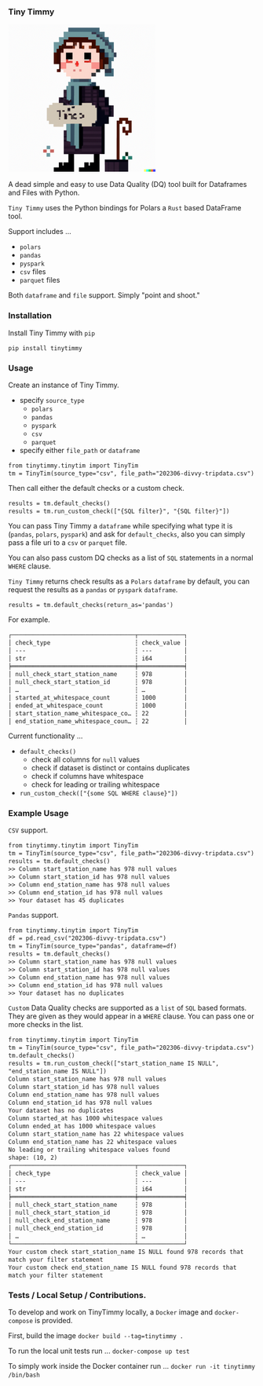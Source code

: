 ### Tiny Timmy

<img src="https://github.com/danielbeach/tinytimmy/blob/main/imgs/tinytim.png" width="300">


A dead simple and easy to use Data Quality (DQ) tool built for Dataframes and Files with Python.

`Tiny Timmy` uses the Python bindings for Polars a `Rust` based DataFrame tool.

Support includes ...
- `polars`
- `pandas`
- `pyspark`
- `csv` files
- `parquet` files

Both `dataframe` and `file` support. Simply "point and shoot."


### Installation
Install Tiny Timmy with `pip`
```
pip install tinytimmy
```

### Usage
Create an instance of Tiny Timmy.
 - specify `source_type`
    - `polars`
    - `pandas`
    - `pyspark`
    - `csv`
    - `parquet`
 - specify either `file_path` or `dataframe`

```
from tinytimmy.tinytim import TinyTim
tm = TinyTim(source_type="csv", file_path="202306-divvy-tripdata.csv")
```

Then call either the default checks or a custom check.
```
results = tm.default_checks()
results = tm.run_custom_check(["{SQL filter}", "{SQL filter}"])
```

You can pass Tiny Timmy a `dataframe` while specifying what type it is (`pandas`, `polars`, `pyspark`)
and ask for `default_checks`, also you can simply pass a file uri to a `csv` or `parquet` file.

You can also pass custom DQ checks as a list of `SQL` statements in a normal `WHERE` clause.  

`Tiny Timmy` returns check results as a `Polars` `dataframe` by default, you can 
request the results as a `pandas` or `pyspark` `dataframe`.

```
results = tm.default_checks(return_as='pandas')
```

For example.
```
┌───────────────────────────────────┬─────────────┐
│ check_type                        ┆ check_value │
│ ---                               ┆ ---         │
│ str                               ┆ i64         │
╞═══════════════════════════════════╪═════════════╡
│ null_check_start_station_name     ┆ 978         │
│ null_check_start_station_id       ┆ 978         │
│ …                                 ┆ …           │
│ started_at_whitespace_count       ┆ 1000        │
│ ended_at_whitespace_count         ┆ 1000        │
│ start_station_name_whitespace_co… ┆ 22          │
│ end_station_name_whitespace_coun… ┆ 22          │
```

Current functionality ...
- `default_checks()`
    - check all columns for `null` values
    - check if dataset is distinct or contains duplicates
    - check if columns have whitespace
    - check for leading or trailing whitespace
- `run_custom_check(["{some SQL WHERE clause}"])`

### Example Usage

`CSV` support.
```
from tinytimmy.tinytim import TinyTim
tm = TinyTim(source_type="csv", file_path="202306-divvy-tripdata.csv")
results = tm.default_checks()
>> Column start_station_name has 978 null values
>> Column start_station_id has 978 null values
>> Column end_station_name has 978 null values
>> Column end_station_id has 978 null values
>> Your dataset has 45 duplicates
```

`Pandas` support.
```
from tinytimmy.tinytim import TinyTim
df = pd.read_csv("202306-divvy-tripdata.csv")
tm = TinyTim(source_type="pandas", dataframe=df)
results = tm.default_checks()
>> Column start_station_name has 978 null values
>> Column start_station_id has 978 null values
>> Column end_station_name has 978 null values
>> Column end_station_id has 978 null values
>> Your dataset has no duplicates
```

`Custom` Data Quality checks are supported as a `list` of `SQL` based formats.
They are given as they would appear in a `WHERE` clause.
You can pass one or more checks in the list.

```
from tinytimmy.tinytim import TinyTim
tm = TinyTim(source_type="csv", file_path="202306-divvy-tripdata.csv")
tm.default_checks()
results = tm.run_custom_check(["start_station_name IS NULL", "end_station_name IS NULL"])
Column start_station_name has 978 null values
Column start_station_id has 978 null values
Column end_station_name has 978 null values
Column end_station_id has 978 null values
Your dataset has no duplicates
Column started_at has 1000 whitespace values
Column ended_at has 1000 whitespace values
Column start_station_name has 22 whitespace values
Column end_station_name has 22 whitespace values
No leading or trailing whitespace values found
shape: (10, 2)
┌───────────────────────────────────┬─────────────┐
│ check_type                        ┆ check_value │
│ ---                               ┆ ---         │
│ str                               ┆ i64         │
╞═══════════════════════════════════╪═════════════╡
│ null_check_start_station_name     ┆ 978         │
│ null_check_start_station_id       ┆ 978         │
│ null_check_end_station_name       ┆ 978         │
│ null_check_end_station_id         ┆ 978         │
│ …                                 ┆ …           │
└───────────────────────────────────┴─────────────┘
Your custom check start_station_name IS NULL found 978 records that match your filter statement
Your custom check end_station_name IS NULL found 978 records that match your filter statement
```

### Tests / Local Setup / Contributions.
To develop and work on TinyTimmy locally, a `Docker` image and `docker-compose` is provided.

First, build the image
`docker build --tag=tinytimmy .`

To run the local unit tests run ...
`docker-compose up test`

To simply work inside the Docker container run ...
`docker run -it tinytimmy /bin/bash`
